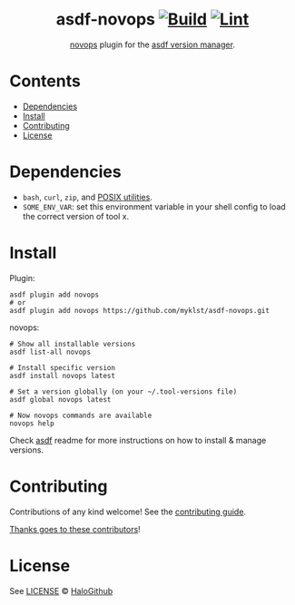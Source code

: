 <div align="center">

# asdf-novops [![Build](https://github.com/myklst/asdf-novops/actions/workflows/build.yml/badge.svg)](https://github.com/myklst/asdf-novops/actions/workflows/build.yml) [![Lint](https://github.com/myklst/asdf-novops/actions/workflows/lint.yml/badge.svg)](https://github.com/myklst/asdf-novops/actions/workflows/lint.yml)

[novops](https://github.com/PierreBeucher/novops) plugin for the [asdf version manager](https://asdf-vm.com).

</div>

# Contents

- [Dependencies](#dependencies)
- [Install](#install)
- [Contributing](#contributing)
- [License](#license)

# Dependencies

- `bash`, `curl`, `zip`, and [POSIX utilities](https://pubs.opengroup.org/onlinepubs/9699919799/idx/utilities.html).
- `SOME_ENV_VAR`: set this environment variable in your shell config to load the correct version of tool x.

# Install

Plugin:

```shell
asdf plugin add novops
# or
asdf plugin add novops https://github.com/myklst/asdf-novops.git
```

novops:

```shell
# Show all installable versions
asdf list-all novops

# Install specific version
asdf install novops latest

# Set a version globally (on your ~/.tool-versions file)
asdf global novops latest

# Now novops commands are available
novops help
```

Check [asdf](https://github.com/asdf-vm/asdf) readme for more instructions on how to
install & manage versions.

# Contributing

Contributions of any kind welcome! See the [contributing guide](contributing.md).

[Thanks goes to these contributors](https://github.com/myklst/asdf-novops/graphs/contributors)!

# License

See [LICENSE](LICENSE) © [HaloGithub](https://github.com/myklst/)
